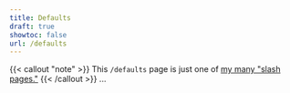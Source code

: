 ```yaml
---
title: Defaults
draft: true
showtoc: false
url: /defaults
---
```

{{< callout "note" >}}
This `/defaults` page is just one of [my many "slash pages."](/slashes)
{{< /callout >}}
...
